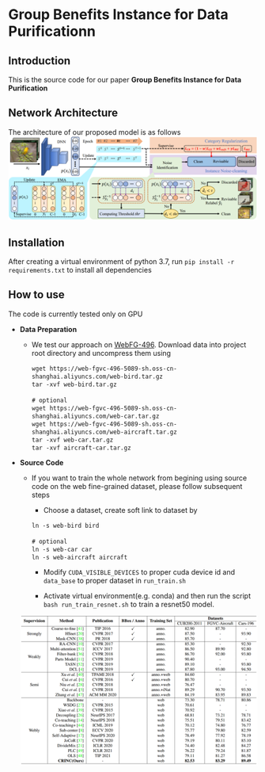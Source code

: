 # Group Benefits Instance for Data Purificationn

Introduction
------------
This is the source code for our paper **Group Benefits Instance for Data Purification**

Network Architecture
--------------------
The architecture of our proposed model is as follows
![network](network.png)

Installation
------------
After creating a virtual environment of python 3.7, run `pip install -r requirements.txt` to install all dependencies

How to use
------------
The code is currently tested only on GPU
* **Data Preparation**
    - We test our approach on [WebFG-496][1]. Download data into project root directory and uncompress them using
        ```
        wget https://web-fgvc-496-5089-sh.oss-cn-shanghai.aliyuncs.com/web-bird.tar.gz
        tar -xvf web-bird.tar.gz
      
        # optional
        wget https://web-fgvc-496-5089-sh.oss-cn-shanghai.aliyuncs.com/web-car.tar.gz
        wget https://web-fgvc-496-5089-sh.oss-cn-shanghai.aliyuncs.com/web-aircraft.tar.gz
        tar -xvf web-car.tar.gz
        tar -xvf aircraft-car.tar.gz
        ```
* **Source Code**

    - If you want to train the whole network from begining using source code on the web fine-grained dataset, please follow subsequent steps
    
      - Choose a dataset, create soft link to dataset by
       ```
       ln -s web-bird bird
      
       # optional
       ln -s web-car car
       ln -s web-aircraft aircraft
       ```

      - Modify `CUDA_VISIBLE_DEVICES` to proper cuda device id and `data_base` to proper dataset in  ``` run_train.sh ```
      
      - Activate virtual environment(e.g. conda) and then run the script ```bash run_train_resnet.sh``` to train a resnet50 model.
      
    ![table](performance.png)


  [1]: https://github.com/NUST-Machine-Intelligence-Laboratory/weblyFG-dataset#datasets-webfg-496--webinat-5089
